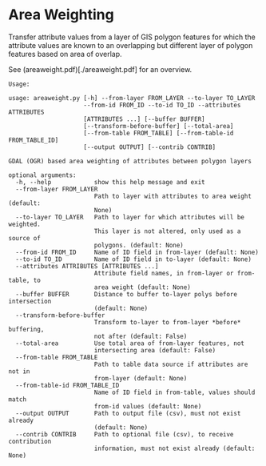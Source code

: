 # Area Weighting

Transfer attribute values from a layer of GIS polygon features for which
the attribute values are known to an overlapping but different layer of
polygon features based on area of overlap.

See (areaweight.pdf)[./areaweight.pdf] for an overview.

    Usage:
    
    usage: areaweight.py [-h] --from-layer FROM_LAYER --to-layer TO_LAYER
                         --from-id FROM_ID --to-id TO_ID --attributes ATTRIBUTES
                         [ATTRIBUTES ...] [--buffer BUFFER]
                         [--transform-before-buffer] [--total-area]
                         [--from-table FROM_TABLE] [--from-table-id FROM_TABLE_ID]
                         [--output OUTPUT] [--contrib CONTRIB]

    GDAL (OGR) based area weighting of attributes between polygon layers
    
    optional arguments:
      -h, --help            show this help message and exit
      --from-layer FROM_LAYER
                            Path to layer with attributes to area weight (default:
                            None)
      --to-layer TO_LAYER   Path to layer for which attributes will be weighted.
                            This layer is not altered, only used as a source of
                            polygons. (default: None)
      --from-id FROM_ID     Name of ID field in from-layer (default: None)
      --to-id TO_ID         Name of ID field in to-layer (default: None)
      --attributes ATTRIBUTES [ATTRIBUTES ...]
                            Attribute field names, in from-layer or from-table, to
                            area weight (default: None)
      --buffer BUFFER       Distance to buffer to-layer polys before intersection
                            (default: None)
      --transform-before-buffer
                            Transform to-layer to from-layer *before* buffering,
                            not after (default: False)
      --total-area          Use total area of from-layer features, not
                            intersecting area (default: False)
      --from-table FROM_TABLE
                            Path to table data source if attributes are not in
                            from-layer (default: None)
      --from-table-id FROM_TABLE_ID
                            Name of ID field in from-table, values should match
                            from-id values (default: None)
      --output OUTPUT       Path to output file (csv), must not exist already
                            (default: None)
      --contrib CONTRIB     Path to optional file (csv), to receive contribution
                            information, must not exist already (default: None)
